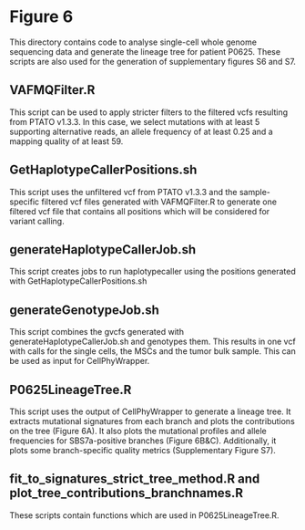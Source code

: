 # Figure 6
This directory contains code to analyse single-cell whole genome sequencing data and generate the lineage tree for patient P0625. These scripts are also used for the generation of supplementary figures S6 and S7.

## VAFMQFilter.R
This script can be used to apply stricter filters to the filtered vcfs resulting from PTATO v1.3.3. In this case, we select mutations with at least 5 supporting alternative reads, an allele frequency of at least 0.25 and a mapping quality of at least 59.

## GetHaplotypeCallerPositions.sh
This script uses the unfiltered vcf from PTATO v1.3.3 and the sample-specific filtered vcf files generated with VAFMQFilter.R to generate one filtered vcf file that contains all positions which will be considered for variant calling.

## generateHaplotypeCallerJob.sh
This script creates jobs to run haplotypecaller using the positions generated with GetHaplotypeCallerPositions.sh

## generateGenotypeJob.sh
This script combines the gvcfs generated with generateHaplotypeCallerJob.sh and genotypes them. This results in one vcf with calls for the single cells, the MSCs and the tumor bulk sample. This can be used as input for CellPhyWrapper.

## P0625LineageTree.R
This script uses the output of CellPhyWrapper to generate a lineage tree. It extracts mutational signatures from each branch and plots the contributions on the tree (Figure 6A). It also plots the mutational profiles and allele frequencies for SBS7a-positive branches (Figure 6B&C). Additionally, it plots some branch-specific quality metrics (Supplementary Figure S7).

## fit_to_signatures_strict_tree_method.R and plot_tree_contributions_branchnames.R
These scripts contain functions which are used in P0625LineageTree.R.

